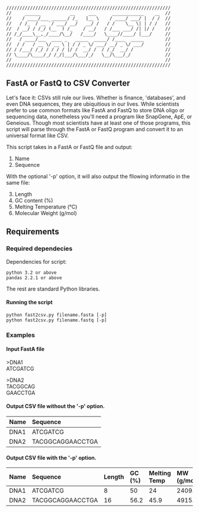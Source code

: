```
//////////////////////////////////////////////////////////////
//     ______           __     ___      ____________    __  //
//    / ____/___ ______/ /_   |__ \    / ____/ ___/ |  / /  //
//   / /_  / __ `/ ___/ __/   __/ /   / /    \__ \| | / /   //
//  / __/ / /_/ (__  ) /_    / __/   / /___ ___/ /| |/ /    //
// /_/____\__,_/____/\__/   /____/   \____//____/ |___/     //
//   / ____/___  ____ _   _____  _____/ /____  _____        //
//  / /   / __ \/ __ \ | / / _ \/ ___/ __/ _ \/ ___/        //
// / /___/ /_/ / / / / |/ /  __/ /  / /_/  __/ /            //
// \____/\____/_/ /_/|___/\___/_/   \__/\___/_/             //
//                                                          //
//////////////////////////////////////////////////////////////

```

## FastA or FastQ to CSV Converter

Let's face it: CSVs still rule our lives. Whether is finance, 'databases', and even DNA sequences, they are ubiquitious in our lives.
While scientists prefer to use common formats like FastA and FastQ to store DNA oligo or sequencing data, nonetheless you'll need a program like SnapGene, ApE, or Geneious.
Though most scientists have at least one of those programs, this script will parse through the FastA or FastQ program and convert it to an universal format like CSV.

This script takes in a FastA or FastQ file and output:
1. Name
2. Sequence

With the optional '-p' option, it will also output the fllowing informatio in the same file:

3. Length
4. GC content (%)
5. Melting Temperature (&deg;C)
6. Molecular Weight (g/mol)

## Requirements
### Required dependecies 
Dependencies for script:
```
python 3.2 or above
pandas 2.2.1 or above
```
The rest are standard Python libraries.

#### Running the script
```
python fast2csv.py filename.fasta [-p]
python fast2csv.py filename.fastq [-p]
```

### Examples
#### Input FastA file

\>DNA1<br>ATCGATCG

\>DNA2<br>TACGGCAG<br>GAACCTGA

#### Output CSV file without the '-p' option.
| Name      | Sequence           |
| :---      | :---               |
|DNA1       |  ATCGATCG          |
|DNA2       |  TACGGCAGGAACCTGA  |

#### Output CSV file with the '-p' option.

| Name      | Sequence           | Length  | GC (%)   | Melting Temp  | MW (g/mol)   |
| :---      | :---               | :---    | :---     | :---          | :---         |
|DNA1       |  ATCGATCG          | 8       | 50       | 24            | 2409.64      |
|DNA2       |  TACGGCAGGAACCTGA  | 16      | 56.2     | 45.9          | 4915.24      |

